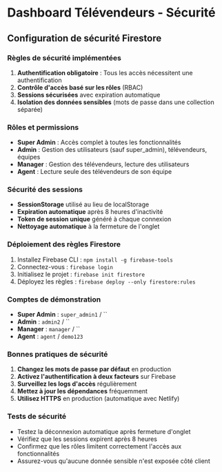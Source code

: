# Dashboard Télévendeurs - Sécurité

## Configuration de sécurité Firestore

### Règles de sécurité implémentées

1. **Authentification obligatoire** : Tous les accès nécessitent une authentification
2. **Contrôle d'accès basé sur les rôles** (RBAC)
3. **Sessions sécurisées** avec expiration automatique
4. **Isolation des données sensibles** (mots de passe dans une collection séparée)

### Rôles et permissions

- **Super Admin** : Accès complet à toutes les fonctionnalités
- **Admin** : Gestion des utilisateurs (sauf super_admin), télévendeurs, équipes
- **Manager** : Gestion des télévendeurs, lecture des utilisateurs
- **Agent** : Lecture seule des télévendeurs de son équipe

### Sécurité des sessions

- **SessionStorage** utilisé au lieu de localStorage
- **Expiration automatique** après 8 heures d'inactivité
- **Token de session unique** généré à chaque connexion
- **Nettoyage automatique** à la fermeture de l'onglet

### Déploiement des règles Firestore

1. Installez Firebase CLI : `npm install -g firebase-tools`
2. Connectez-vous : `firebase login`
3. Initialisez le projet : `firebase init firestore`
4. Déployez les règles : `firebase deploy --only firestore:rules`

### Comptes de démonstration

- **Super Admin** : `super_admin1` / ``
- **Admin** : `admin2` / ``
- **Manager** : `manager` / ``
- **Agent** : `agent` / `demo123`

### Bonnes pratiques de sécurité

1. **Changez les mots de passe par défaut** en production
2. **Activez l'authentification à deux facteurs** sur Firebase
3. **Surveillez les logs d'accès** régulièrement
4. **Mettez à jour les dépendances** fréquemment
5. **Utilisez HTTPS** en production (automatique avec Netlify)

### Tests de sécurité

- Testez la déconnexion automatique après fermeture d'onglet
- Vérifiez que les sessions expirent après 8 heures
- Confirmez que les rôles limitent correctement l'accès aux fonctionnalités
- Assurez-vous qu'aucune donnée sensible n'est exposée côté client

